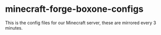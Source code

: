 # minecraft-forge-boxone-configs
This is the config files for our Minecraft server, these are mirrored every 3 minutes.
